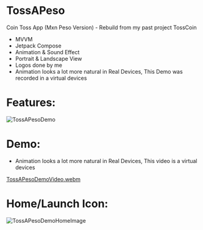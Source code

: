 # TossAPeso
Coin Toss App (Mxn Peso Version) - Rebuild from my past project TossCoin
 - MVVM
 - Jetpack Compose
 - Animation & Sound Effect
 - Portrait & Landscape View
 - Logos done by me
 - Animation looks a lot more natural in Real Devices, This Demo was recorded in a virtual devices

# Features:
![TossAPesoDemo](https://github.com/ianttta/TossAPeso/assets/135581442/16b94426-b9f8-4ec5-8101-1838f40c819b)

# Demo:
- Animation looks a lot more natural in Real Devices, This video is a virtual devices

[TossAPesoDemoVideo.webm](https://github.com/ianttta/TossAPeso/assets/135581442/7e22a54f-4f65-4507-9bea-0f30863ff1f2)

# Home/Launch Icon:
![TossAPesoDemoHomeImage](https://github.com/ianttta/TossAPeso/assets/135581442/66384270-72d7-45ff-98ac-6b7d21290443)
